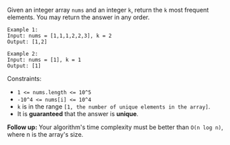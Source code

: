 Given an integer array `nums` and an integer `k`, return the `k` most frequent elements. You may return the answer in any order.


```
Example 1:
Input: nums = [1,1,1,2,2,3], k = 2
Output: [1,2]

Example 2:
Input: nums = [1], k = 1
Output: [1]
```

Constraints:

- `1 <= nums.length <= 10^5`
- `-10^4 <= nums[i] <= 10^4`
- `k` is in the range `[1, the number of unique elements in the array]`.
- It is **guaranteed** that the answer is **unique**.


**Follow up:** Your algorithm's time complexity must be better than `O(n log n)`, where n is the array's size.